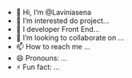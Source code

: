 - 👋 Hi, I’m @Laviniasena
- 👀 I’m interested do project...
- 🌱 I developer Front End...
- 💞️ I’m looking to collaborate on ...
- 📫 How to reach me ...
- 😄 Pronouns: ...
- ⚡ Fun fact: ...

<!---
Laviniasena/Laviniasena is a ✨ special ✨ repository because its `README.md` (this file) appears on your GitHub profile.
You can click the Preview link to take a look at your changes.
--->
